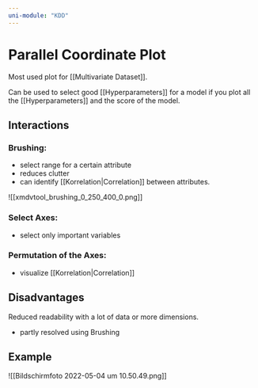 ```yaml
---
uni-module: "KDD"
---
```

# Parallel Coordinate Plot

Most used plot for [[Multivariate Dataset]].

Can be used to select good [[Hyperparameters]] for a model if you plot all the [[Hyperparameters]] and the score of the model.

## Interactions

### Brushing:

- select range for a certain attribute
- reduces clutter
- can identify [[Korrelation|Correlation]] between attributes.

![[xmdvtool_brushing_0_250_400_0.png]]

### Select Axes:

- select only important variables

### Permutation of the Axes:

- visualize [[Korrelation|Correlation]]

## Disadvantages

Reduced readability with a lot of data or more dimensions.

- partly resolved using Brushing

## Example

![[Bildschirmfoto 2022-05-04 um 10.50.49.png]]

